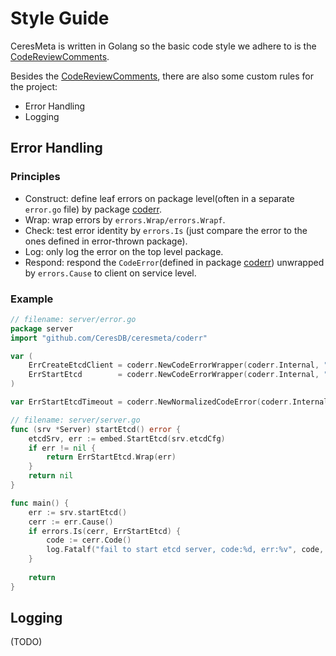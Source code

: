 # Style Guide
CeresMeta is written in Golang so the basic code style we adhere to is the [CodeReviewComments](https://github.com/golang/go/wiki/CodeReviewComments).

Besides the [CodeReviewComments](https://github.com/golang/go/wiki/CodeReviewComments), there are also some custom rules for the project:
- Error Handling
- Logging

## Error Handling
### Principles
- Construct: define leaf errors on package level(often in a separate `error.go` file) by package [coderr](https://github.com/CeresDB/ceresmeta/tree/main/coderr).
- Wrap: wrap errors by `errors.Wrap/errors.Wrapf`.
- Check: test error identity by `errors.Is` (just compare the error to the ones defined in error-thrown package).
- Log: only log the error on the top level package.
- Respond: respond the `CodeError`(defined in package [coderr](https://github.com/CeresDB/ceresmeta/tree/main/coderr)) unwrapped by `errors.Cause` to client on service level.

### Example
```go
// filename: server/error.go
package server
import "github.com/CeresDB/ceresmeta/coderr"

var (
    ErrCreateEtcdClient = coderr.NewCodeErrorWrapper(coderr.Internal, "fail to create etcd client")
    ErrStartEtcd        = coderr.NewCodeErrorWrapper(coderr.Internal, "fail to start embed etcd")
)

var ErrStartEtcdTimeout = coderr.NewNormalizedCodeError(coderr.Internal, "fail to start etcd server in time")
```

```go
// filename: server/server.go
func (srv *Server) startEtcd() error {
    etcdSrv, err := embed.StartEtcd(srv.etcdCfg)
    if err != nil {
        return ErrStartEtcd.Wrap(err)
    }
	return nil
}
```

```go
func main() {
    err := srv.startEtcd()
	cerr := err.Cause()
	if errors.Is(cerr, ErrStartEtcd) {
		code := cerr.Code()
		log.Fatalf("fail to start etcd server, code:%d, err:%v", code, cerr)
    }
	
	return
}
```

## Logging
(TODO)
